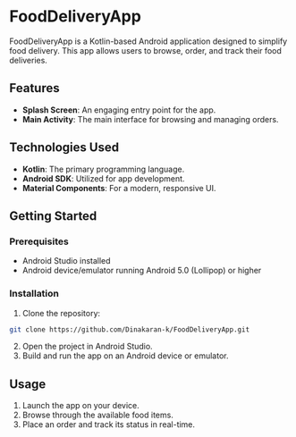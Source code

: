 # FoodDeliveryApp

FoodDeliveryApp is a Kotlin-based Android application designed to simplify food delivery. This app allows users to browse, order, and track their food deliveries.

## Features

- **Splash Screen**: An engaging entry point for the app.
- **Main Activity**: The main interface for browsing and managing orders.

## Technologies Used

- **Kotlin**: The primary programming language.
- **Android SDK**: Utilized for app development.
- **Material Components**: For a modern, responsive UI.

## Getting Started

### Prerequisites

- Android Studio installed
- Android device/emulator running Android 5.0 (Lollipop) or higher

### Installation

1. Clone the repository:
```bash
git clone https://github.com/Dinakaran-k/FoodDeliveryApp.git
```

2. Open the project in Android Studio.
3. Build and run the app on an Android device or emulator.


## Usage
1. Launch the app on your device.
2. Browse through the available food items.
3. Place an order and track its status in real-time.
